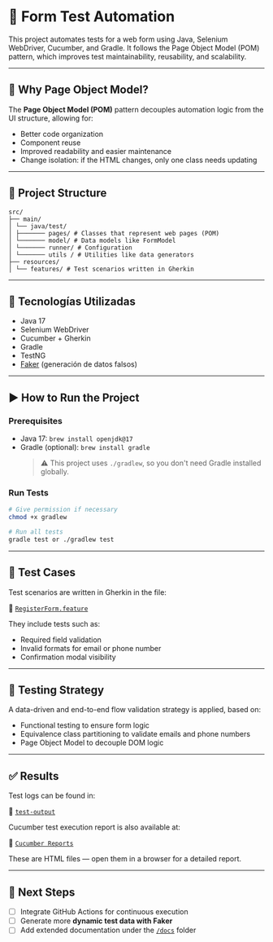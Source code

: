 # 🧪 Form Test Automation

This project automates tests for a web form using Java, Selenium WebDriver, Cucumber, and Gradle. It follows the Page Object Model (POM) pattern, which improves test maintainability, reusability, and scalability.

---

## 📌 Why Page Object Model?

The **Page Object Model (POM)** pattern decouples automation logic from the UI structure, allowing for:

- Better code organization
- Component reuse
- Improved readability and easier maintenance
- Change isolation: if the HTML changes, only one class needs updating

---

## 📁 Project Structure

```
src/
├── main/
│ └── java/test/
│ ├─────── pages/ # Classes that represent web pages (POM)
│ └─────── model/ # Data models like FormModel
│ └─────── runner/ # Configuration
│ └─────── utils / # Utilities like data generators
├── resources/
│ └── features/ # Test scenarios written in Gherkin
```

---

## 🧰 Tecnologías Utilizadas

- Java 17
- Selenium WebDriver
- Cucumber + Gherkin
- Gradle
- TestNG
- [Faker](https://github.com/DiUS/java-faker) (generación de datos falsos)

---

## ▶️ How to Run the Project

### Prerequisites

- Java 17: `brew install openjdk@17`
- Gradle (optional): `brew install gradle`
  > ⚠️ This project uses `./gradlew`, so you don't need Gradle installed globally.

### Run Tests

```bash
# Give permission if necessary
chmod +x gradlew

# Run all tests
gradle test or ./gradlew test

```

---

## 🧪 Test Cases

Test scenarios are written in Gherkin in the file:

📄 [`RegisterForm.feature`](/src/test/resources/features/RegisterForm.feature)

They include tests such as:

- Required field validation
- Invalid formats for email or phone number
- Confirmation modal visibility

---

## 🧠 Testing Strategy

A data-driven and end-to-end flow validation strategy is applied, based on:

- Functional testing to ensure form logic
- Equivalence class partitioning to validate emails and phone numbers
- Page Object Model to decouple DOM logic

---

## ✅ Results

Test logs can be found in:

📄 [`test-output`](/build/reports/tests/test/index.html)

Cucumber test execution report is also available at:

📄 [`Cucumber Reports`](/build/reports/tests/test/index.html)

These are HTML files — open them in a browser for a detailed report.

---

## 📌 Next Steps

- [ ] Integrate GitHub Actions for continuous execution
- [ ] Generate more **dynamic test data with Faker**
- [ ] Add extended documentation under the [`/docs`](./docs) folder

